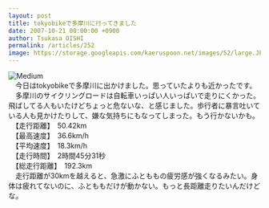```yaml
---
layout: post
title: tokyobikeで多摩川に行ってきました
date: 2007-10-21 00:00:00 +0900
author: Tsukasa OISHI
permalink: /articles/252
image: https://storage.googleapis.com/kaeruspoon.net/images/52/large.JPG?1300874680
---
```



![Medium](https://storage.googleapis.com/kaeruspoon.net/images/52/medium.JPG?1300874680)  
　今日はtokyobikeで多摩川に出かけました。思っていたよりも近かったです。  
　多摩川のサイクリングロードは自転車いっぱい人いっぱいで走りにくかった。飛ばしてる人もいたけどちょっと危ないな、と感じました。歩行者に暴言吐いている人も見かけたりして、嫌な気持ちにもなってしまった。もう行かないかも。  
　【走行距離】　50.42km  
　【最高速度】　36.6km/h  
　【平均速度】　18.3km/h  
　【走行時間】　2時間45分31秒  
　【総走行距離】　192.3km  
　走行距離が30kmを越えると、急激にふとももの疲労感が強くなるみたい。身体は疲れてないのに、ふとももだけが動かない。もっと長距離走りたいんだけどな。  

